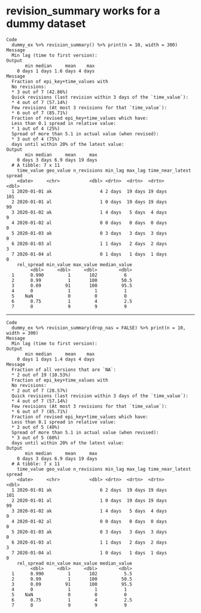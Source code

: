 # revision_summary works for a dummy dataset

    Code
      dummy_ex %>% revision_summary() %>% print(n = 10, width = 300)
    Message
      Min lag (time to first version):
    Output
           min median     mean    max
        0 days 1 days 1.6 days 4 days
    Message
      Fraction of epi_key+time_values with
      No revisions:
      * 3 out of 7 (42.86%)
      Quick revisions (last revision within 3 days of the `time_value`):
      * 4 out of 7 (57.14%)
      Few revisions (At most 3 revisions for that `time_value`):
      * 6 out of 7 (85.71%)
      Fraction of revised epi_key+time_values which have:
      Less than 0.1 spread in relative value:
      * 1 out of 4 (25%)
      Spread of more than 5.1 in actual value (when revised):
      * 3 out of 4 (75%)
      days until within 20% of the latest value:
    Output
           min median     mean     max
        0 days 3 days 6.9 days 19 days
      # A tibble: 7 x 11
        time_value geo_value n_revisions min_lag max_lag time_near_latest spread
        <date>     <chr>           <dbl> <drtn>  <drtn>  <drtn>            <dbl>
      1 2020-01-01 ak                  4 2 days  19 days 19 days             101
      2 2020-01-01 al                  1 0 days  19 days 19 days              99
      3 2020-01-02 ak                  1 4 days   5 days  4 days               9
      4 2020-01-02 al                  0 0 days   0 days  0 days               0
      5 2020-01-03 ak                  0 3 days   3 days  3 days               0
      6 2020-01-03 al                  1 1 days   2 days  2 days               3
      7 2020-01-04 al                  0 1 days   1 days  1 days               0
        rel_spread min_value max_value median_value
             <dbl>     <dbl>     <dbl>        <dbl>
      1      0.990         1       102          6  
      2      0.99          1       100         50.5
      3      0.09         91       100         95.5
      4      0             1         1          1  
      5    NaN             0         0          0  
      6      0.75          1         4          2.5
      7      0             9         9          9  

---

    Code
      dummy_ex %>% revision_summary(drop_nas = FALSE) %>% print(n = 10, width = 300)
    Message
      Min lag (time to first version):
    Output
           min median     mean    max
        0 days 1 days 1.4 days 4 days
    Message
      Fraction of all versions that are `NA`:
      * 2 out of 19 (10.53%)
      Fraction of epi_key+time_values with
      No revisions:
      * 2 out of 7 (28.57%)
      Quick revisions (last revision within 3 days of the `time_value`):
      * 4 out of 7 (57.14%)
      Few revisions (At most 3 revisions for that `time_value`):
      * 6 out of 7 (85.71%)
      Fraction of revised epi_key+time_values which have:
      Less than 0.1 spread in relative value:
      * 2 out of 5 (40%)
      Spread of more than 5.1 in actual value (when revised):
      * 3 out of 5 (60%)
      days until within 20% of the latest value:
    Output
           min median     mean     max
        0 days 3 days 6.9 days 19 days
      # A tibble: 7 x 11
        time_value geo_value n_revisions min_lag max_lag time_near_latest spread
        <date>     <chr>           <dbl> <drtn>  <drtn>  <drtn>            <dbl>
      1 2020-01-01 ak                  6 2 days  19 days 19 days             101
      2 2020-01-01 al                  1 0 days  19 days 19 days              99
      3 2020-01-02 ak                  1 4 days   5 days  4 days               9
      4 2020-01-02 al                  0 0 days   0 days  0 days               0
      5 2020-01-03 ak                  0 3 days   3 days  3 days               0
      6 2020-01-03 al                  1 1 days   2 days  2 days               3
      7 2020-01-04 al                  1 0 days   1 days  1 days               0
        rel_spread min_value max_value median_value
             <dbl>     <dbl>     <dbl>        <dbl>
      1      0.990         1       102          5.5
      2      0.99          1       100         50.5
      3      0.09         91       100         95.5
      4      0             1         1          1  
      5    NaN             0         0          0  
      6      0.75          1         4          2.5
      7      0             9         9          9  

